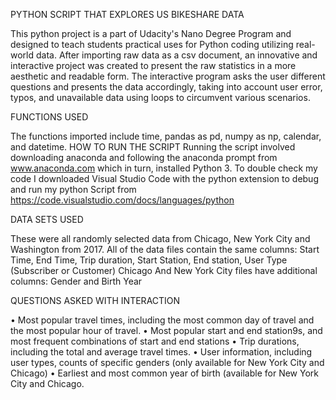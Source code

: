 PYTHON SCRIPT THAT EXPLORES US BIKESHARE DATA

This python project is a part of Udacity's Nano Degree Program and designed to teach students practical uses for Python coding utilizing real-world data. After importing raw data as a csv document, an innovative and interactive project was created to present the raw statistics in a more aesthetic and readable form. 
The interactive program asks the user different questions and presents the data accordingly, taking into account user error, typos, and unavailable data using loops to circumvent various scenarios.





FUNCTIONS USED

The functions imported include time, pandas as pd, numpy as np, calendar, and datetime.
HOW TO RUN THE SCRIPT
Running the script involved downloading anaconda and following the anaconda prompt from www.anaconda.com which in turn, installed Python 3. To double check my code I downloaded Visual Studio Code with the python extension to debug and run my python Script from https://code.visualstudio.com/docs/languages/python

DATA SETS USED

These were all randomly selected data from Chicago, New York City and Washington from 2017. All of the data files contain the same columns: Start Time, End Time, Trip duration, Start Station, End station, User Type (Subscriber or Customer)
Chicago And New York City files have additional columns: Gender and Birth Year



QUESTIONS ASKED WITH INTERACTION


•	Most popular travel times, including the most common day of travel and the most popular hour of travel.
•	Most popular start and end station9s, and most frequent combinations of start and end stations
•	Trip durations, including the total and average travel times.
•	User information, including user types, counts of specific genders (only available for New York City and Chicago)
•	Earliest and most common year of birth (available for New York City and Chicago. 

